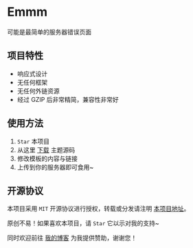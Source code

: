 # Emmm
可能是最简单的服务器错误页面

## 项目特性
- 响应式设计
- 无任何框架
- 无任何外链资源
- 经过 GZIP 后非常精简，兼容性非常好

## 使用方法
1. `Star` 本项目
2. 从这里 [下载](https://github.com/Dreamer-Paul/Emmm/archive/master.zip) 主题源码
3. 修改模板的内容与链接
4. 上传到你的服务器即可食用~

## 开源协议
本项目采用 `MIT` 开源协议进行授权，转载或分发请注明 [本项目地址](https://github.com/Dreamer-Paul/Emmm)。

原创不易！如果喜欢本项目，请 `Star` 它以示对我的支持~

同时欢迎前往 [我的博客](https://paugram.com/about.html#donate) 为我提供赞助，谢谢您！